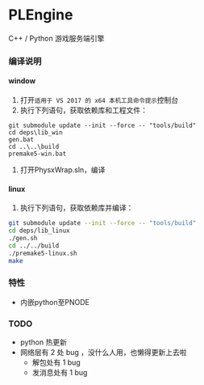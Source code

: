 # PLEngine

C++ / Python 游戏服务端引擎


### 编译说明

#### window

1. 打开`适用于 VS 2017 的 x64 本机工具命令提示`控制台
1. 执行下列语句，获取依赖库和工程文件：
  ```dos
  git submodule update --init --force -- "tools/build"
  cd deps\lib_win
  gen.bat
  cd ..\..\build
  premake5-win.bat
  ```  
1. 打开PhysxWrap.sln，编译

#### linux

1. 执行下列语句，获取依赖库并编译：
  ```bash
  git submodule update --init --force -- "tools/build"
  cd deps/lib_linux
  ./gen.sh
  cd ../../build
  ./premake5-linux.sh
  make
  ```



### 特性

 - 内嵌python至PNODE


### TODO

- python 热更新
- 网络层有 2 处 bug ，没什么人用，也懒得更新上去啦
  - 解包处有 1 bug
  - 发消息处有 1 bug
